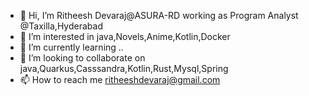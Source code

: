 - 👋 Hi, I’m Ritheesh Devaraj@ASURA-RD working as Program Analyst @Taxilla,Hyderabad
- 👀 I’m interested in java,Novels,Anime,Kotlin,Docker
- 🌱 I’m currently learning ..
- 💞️ I’m looking to collaborate on java,Quarkus,Casssandra,Kotlin,Rust,Mysql,Spring
- 📫 How to reach me ritheeshdevaraj@gmail.com

<!---
ASURA-RD/ASURA-RD is a ✨ special ✨ repository because its `README.md` (this file) appears on your GitHub profile.
You can click the Preview link to take a look at your changes.
--->
